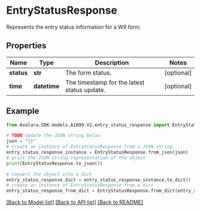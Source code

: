 # EntryStatusResponse

Represents the entry status information for a W9 form.

## Properties

Name | Type | Description | Notes
------------ | ------------- | ------------- | -------------
**status** | **str** | The form status. | [optional] 
**time** | **datetime** | The timestamp for the latest status update. | [optional] 

## Example

```python
from Avalara.SDK.models.A1099.V2.entry_status_response import EntryStatusResponse

# TODO update the JSON string below
json = "{}"
# create an instance of EntryStatusResponse from a JSON string
entry_status_response_instance = EntryStatusResponse.from_json(json)
# print the JSON string representation of the object
print(EntryStatusResponse.to_json())

# convert the object into a dict
entry_status_response_dict = entry_status_response_instance.to_dict()
# create an instance of EntryStatusResponse from a dict
entry_status_response_from_dict = EntryStatusResponse.from_dict(entry_status_response_dict)
```
[[Back to Model list]](../README.md#documentation-for-models) [[Back to API list]](../README.md#documentation-for-api-endpoints) [[Back to README]](../README.md)


